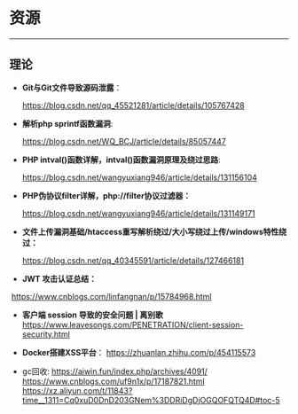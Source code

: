 # 资源

----

## 理论

- **Git与Git文件导致源码泄露**：

  https://blog.csdn.net/qq_45521281/article/details/105767428

- **解析php sprintf函数漏洞**:

  https://blog.csdn.net/WQ_BCJ/article/details/85057447

- **PHP intval()函数详解，intval()函数漏洞原理及绕过思路**:

  https://blog.csdn.net/wangyuxiang946/article/details/131156104

- **PHP伪协议filter详解，php://filter协议过滤器：**

  https://blog.csdn.net/wangyuxiang946/article/details/131149171
  
- **文件上传漏洞基础/htaccess重写解析绕过/大小写绕过上传/windows特性绕过：**

  https://blog.csdn.net/qq_40345591/article/details/127466181
  
- **JWT 攻击认证总结：**

​	 https://www.cnblogs.com/linfangnan/p/15784968.html

- **客户端 session 导致的安全问题 | 离别歌** https://www.leavesongs.com/PENETRATION/client-session-security.html
- **Docker搭建XSS平台**： https://zhuanlan.zhihu.com/p/454115573

- gc回收:
https://aiwin.fun/index.php/archives/4091/
https://www.cnblogs.com/uf9n1x/p/17187821.html
https://xz.aliyun.com/t/11843?time__1311=Cq0xuD0DnD203GNem%3DDRiDgDjOGQOFQTQ4D#toc-5

